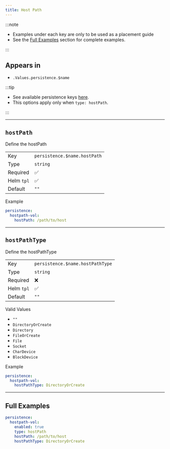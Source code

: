 ```yaml
---
title: Host Path
---
```


:::note

- Examples under each key are only to be used as a placement guide
- See the [Full Examples](#full-examples) section for complete examples.

:::

## Appears in

- `.Values.persistence.$name`

:::tip

- See available persistence keys [here](./index.md).
- This options apply only when `type: hostPath`.

:::

---

## `hostPath`

Define the hostPath

|            |                              |
| ---------- | ---------------------------- |
| Key        | `persistence.$name.hostPath` |
| Type       | `string`                     |
| Required   | ✅                           |
| Helm `tpl` | ✅                           |
| Default    | `""`                         |

Example

```yaml
persistence:
  hostpath-vol:
    hostPath: /path/to/host
```

---

## `hostPathType`

Define the hostPathType

|            |                                  |
| ---------- | -------------------------------- |
| Key        | `persistence.$name.hostPathType` |
| Type       | `string`                         |
| Required   | ❌                               |
| Helm `tpl` | ✅                               |
| Default    | `""`                             |

Valid Values

- `""`
- `DirectoryOrCreate`
- `Directory`
- `FileOrCreate`
- `File`
- `Socket`
- `CharDevice`
- `BlockDevice`

Example

```yaml
persistence:
  hostpath-vol:
    hostPathType: DirectoryOrCreate
```

---

## Full Examples

```yaml
persistence:
  hostpath-vol:
    enabled: true
    type: hostPath
    hostPath: /path/to/host
    hostPathType: DirectoryOrCreate
```
